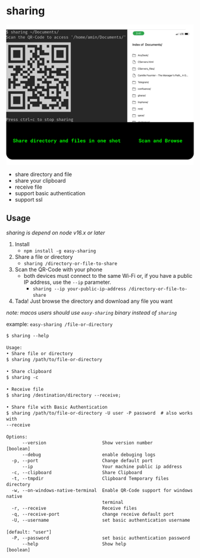 # sharing


![Sharing screenshot](/doc/sharing-banner.svg?raw=true "Sharing a directory")

- share directory and file
- share your clipboard
- receive file
- support basic authentication
- support ssl

## Usage
*sharing is depend on node v16.x or later*
1. Install
    - `npm install -g easy-sharing`
2. Share a file or directory
    - `sharing /directory-or-file-to-share`
3. Scan the QR-Code with your phone
    -  both devices must connect to the same Wi-Fi or, if you have a public IP address, use the `--ip` parameter.
        - `sharing --ip your-public-ip-address /directory-or-file-to-share`
4. Tada! Just browse the directory and download any file you want

*note: macos users should use `easy-sharing` binary instead of `sharing`*

example: `easy-sharing /file-or-directory`

```
$ sharing --help

Usage:
• Share file or directory
$ sharing /path/to/file-or-directory

• Share clipboard
$ sharing -c

• Receive file
$ sharing /destination/directory --receive;

• Share file with Basic Authentication
$ sharing /path/to/file-or-directory -U user -P password  # also works with
--receive

Options:
      --version                     Show version number                [boolean]
      --debug                       enable debuging logs
  -p, --port                        Change default port
      --ip                          Your machine public ip address
  -c, --clipboard                   Share Clipboard
  -t, --tmpdir                      Clipboard Temporary files directory
  -w, --on-windows-native-terminal  Enable QR-Code support for windows native
                                    terminal
  -r, --receive                     Receive files
  -q, --receive-port                change receive default port
  -U, --username                    set basic authentication username
                                                               [default: "user"]
  -P, --password                    set basic authentication password
      --help                        Show help                          [boolean]
```



